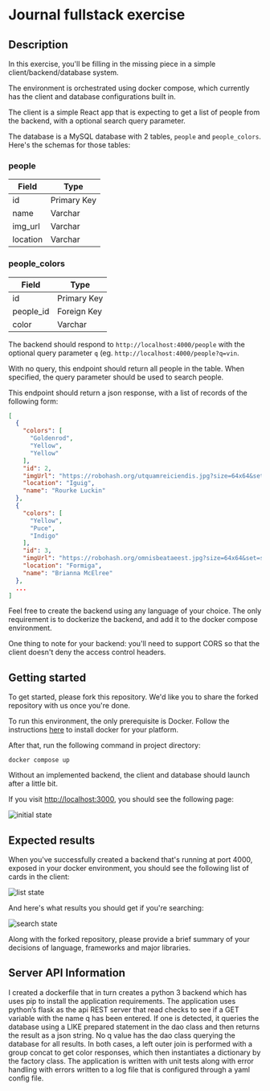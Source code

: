 # Journal fullstack exercise

## Description

In this exercise, you'll be filling in the missing piece in a simple 
client/backend/database system. 

The environment is orchestrated using docker compose, which currently has the client and
database configurations built in. 

The client is a simple React app that is expecting to get a list of people from the
backend, with a optional search query parameter.

The database is a MySQL database with 2 tables, `people` and `people_colors`. Here's the 
schemas for those tables:

### people
| **Field** | **Type**    |
| --------- | ----------- |
| id        | Primary Key |
| name      | Varchar     |
| img_url   | Varchar     |
| location  | Varchar     |

### people_colors
| **Field** | **Type**    |
| --------- | ----------- |
| id        | Primary Key |
| people_id | Foreign Key |
| color     | Varchar     |

The backend should respond to `http://localhost:4000/people` with the optional query parameter `q` 
(eg. `http://localhost:4000/people?q=vin`. 

With no query, this endpoint should return all people in the table. When specified, the query
parameter should be used to search people.

This endpoint should return a json response, with a list of records of the following form:

```json
[
  {
    "colors": [
      "Goldenrod", 
      "Yellow", 
      "Yellow"
    ], 
    "id": 2, 
    "imgUrl": "https://robohash.org/utquamreiciendis.jpg?size=64x64&set=set1", 
    "location": "Iguig", 
    "name": "Rourke Luckin"
  }, 
  {
    "colors": [
      "Yellow", 
      "Puce", 
      "Indigo"
    ], 
    "id": 3, 
    "imgUrl": "https://robohash.org/omnisbeataeest.jpg?size=64x64&set=set1", 
    "location": "Formiga", 
    "name": "Brianna McElree"
  }, 
  ...
]
```

Feel free to create the backend using any language of your choice. The only requirement
is to dockerize the backend, and add it to the docker compose environment. 

One thing to note for your backend: you'll need to support CORS so that the client 
doesn't deny the access control headers.

## Getting started

To get started, please fork this repository. We'd like you to share the forked repository
with us once you're done.

To run this environment, the only prerequisite is Docker. Follow the instructions 
[here](https://docs.docker.com/install/) to install docker for your platform.

After that, run the following command in project directory:

```
docker compose up
```

Without an implemented backend, the client and database should launch after a little bit.

If you visit [http://localhost:3000](http://localhost:3000), you should see the following page:

![initial state](https://raw.githubusercontent.com/CanopyIQ/fullstack-exercise/master/images/initial.png)

## Expected results

When you've successfully created a backend that's running at port 4000, exposed in your docker
environment, you should see the following list of cards in the client:

![list state](https://raw.githubusercontent.com/CanopyIQ/fullstack-exercise/master/images/list.png)

And here's what results you should get if you're searching:

![search state](https://raw.githubusercontent.com/CanopyIQ/fullstack-exercise/master/images/searched.png)

Along with the forked repository, please provide a brief summary of your decisions of language, frameworks
and major libraries.

## Server API Information


I created a dockerfile that in turn creates a python 3 backend which has uses pip to install the application 
requirements. The  application uses python’s flask as the api REST server that read checks to see if a GET variable 
with the name q has been entered. If one is detected, it queries the database using a LIKE prepared statement in the 
dao class and then returns the result as a json string. No q value has the dao class querying the database for all 
results. In both cases, a left outer join is performed with a group concat to get color responses, which then 
instantiates a dictionary by the factory class. The application is written with unit tests along with error handling 
with errors written to a log file that is configured through a yaml config file.